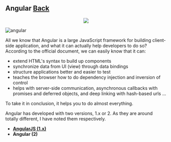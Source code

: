 ## Angular [Back](./../Framework.md)

<p align="center">
    <img src="./logo.png" />
</p>

![angular](https://aleen42.github.io/badges/src/angular.svg)

All we know that Angular is a large JavaScript framework for building client-side application, and what it can actually help developers to do so? According to the official document, we can easily know that it can:

- extend HTML's syntax to build up components
- synchronize data from UI (view) through data bindings
- structure applications better and easier to test
- teaches the browser how to do dependency injection and inversion of control
- helps with server-side communication, asynchronous callbacks with promises and deferred objects, and deep linking with hash-based urls ...

To take it in conclusion, it helps you to do almost everything.

Angular has developed with two versions, 1.x or 2. As they are around totally different, I have noted them respectively.

- [**AngularJS (1.x)**](./angular1/angular1.md)
- **Angular (2)**

